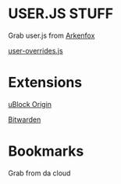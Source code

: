 # USER.JS STUFF

Grab user.js from [Arkenfox](https://github.com/arkenfox/user.js/blob/master/user.js)

[user-overrides.js](https://github.com/Twig6943/dotfiles/blob/main/firefox/user-overrides.js)

# Extensions

[uBlock Origin](https://addons.mozilla.org/en-US/firefox/addon/ublock-origin/)

[Bitwarden](https://addons.mozilla.org/en-US/firefox/addon/bitwarden-password-manager/)

# Bookmarks

Grab from da cloud
